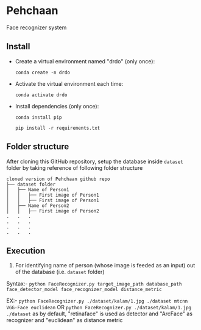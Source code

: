 # Pehchaan
Face recognizer system

## Install

- Create a virtual environment named "drdo" (only once):

  `conda create -n drdo`

- Activate the virtual environment each time:

  `conda activate drdo`

- Install dependencies (only once):

  `conda install pip`

  `pip install -r requirements.txt`
  
## Folder structure

After cloning this GitHub repository, setup the database inside `dataset` folder by taking reference of following folder structure
```
cloned version of Pehchaan github repo
├── dataset folder
│   ├── Name of Person1
│   │   ├── First image of Person1
│   │   ├── First image of Person1
│   ├── Name of Person2
│   │   ├── First image of Person2
.   .   .
.   .   .
.   .   .
.   .   .
```

## Execution

1) For identifying name of person (whose image is feeded as an input) out of the database (i.e. `dataset` folder)

Syntax:- `python FaceRecognizer.py target_image_path database_path face_detector_model face_recognizer_model distance_metric`

EX:- `python FaceRecognizer.py ./dataset/kalam/1.jpg ./dataset mtcnn VGG-Face euclidean` OR  `python FaceRecognizer.py ./dataset/kalam/1.jpg ./dataset`         as by default, "retinaface" is used as detector and "ArcFace" as recognizer and "euclidean" as distance metric
